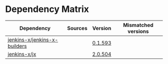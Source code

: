 # Dependency Matrix

Dependency | Sources | Version | Mismatched versions
---------- | ------- | ------- | -------------------
[jenkins-x/jenkins-x-builders](https://github.com/jenkins-x/jenkins-x-builders) |  | [0.1.593]() | 
[jenkins-x/jx](https://github.com/jenkins-x/jx) |  | [2.0.504](https://github.com/jenkins-x/jx/releases/tag/v2.0.504) | 
